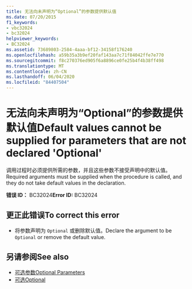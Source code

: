 ```yaml
---
title: 无法向未声明为“Optional”的参数提供默认值
ms.date: 07/20/2015
f1_keywords:
- vbc32024
- bc32024
helpviewer_keywords:
- BC32024
ms.assetid: 73689803-2584-4aaa-bf12-34158f176240
ms.openlocfilehash: a59b35a3b9ef20faf143aa7c71f84042ffe7e770
ms.sourcegitcommit: f8c270376ed905f6a8896ce0fe25b4f4b38ff498
ms.translationtype: MT
ms.contentlocale: zh-CN
ms.lasthandoff: 06/04/2020
ms.locfileid: "84407504"
---
```

# <a name="default-values-cannot-be-supplied-for-parameters-that-are-not-declared-optional"></a><span data-ttu-id="81a37-102">无法向未声明为“Optional”的参数提供默认值</span><span class="sxs-lookup"><span data-stu-id="81a37-102">Default values cannot be supplied for parameters that are not declared 'Optional'</span></span>
<span data-ttu-id="81a37-103">调用过程时必须提供所需的参数，并且这些参数不接受声明中的默认值。</span><span class="sxs-lookup"><span data-stu-id="81a37-103">Required arguments must be supplied when the procedure is called, and they do not take default values in the declaration.</span></span>  
  
 <span data-ttu-id="81a37-104">**错误 ID：** BC32024</span><span class="sxs-lookup"><span data-stu-id="81a37-104">**Error ID:** BC32024</span></span>  
  
## <a name="to-correct-this-error"></a><span data-ttu-id="81a37-105">更正此错误</span><span class="sxs-lookup"><span data-stu-id="81a37-105">To correct this error</span></span>  
  
- <span data-ttu-id="81a37-106">将参数声明为 `Optional` 或删除默认值。</span><span class="sxs-lookup"><span data-stu-id="81a37-106">Declare the argument to be `Optional` or remove the default value.</span></span>  
  
## <a name="see-also"></a><span data-ttu-id="81a37-107">另请参阅</span><span class="sxs-lookup"><span data-stu-id="81a37-107">See also</span></span>

- [<span data-ttu-id="81a37-108">可选参数</span><span class="sxs-lookup"><span data-stu-id="81a37-108">Optional Parameters</span></span>](../programming-guide/language-features/procedures/optional-parameters.md)
- [<span data-ttu-id="81a37-109">可选</span><span class="sxs-lookup"><span data-stu-id="81a37-109">Optional</span></span>](../language-reference/modifiers/optional.md)
